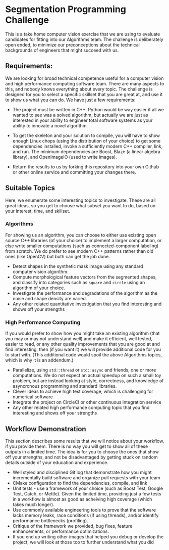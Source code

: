 # Segmentation Programming Challenge

This is a take home computer vision exercise that we are using to evaluate
candidates for fitting into our Algorithms team.  The challenge is deliberately
open ended, to minimize our preconceptions about the technical backgrounds of
engineers that might succeed with us.

## Requirements:

We are looking for broad technical competence useful for a computer vision and
high performance computing software team.  There are many aspects to this, and
nobody knows everything about every topic.  The challenge is designed for you
to select a specific skillset that you are great at, and use it to show us what
you can do.  We have just a few requirements:

* The project must be written in C++.  Python would be way easier if all we
  wanted to see was a solved algorithm, but actually we are just as interested
in your ability to engineer total software systems as your ability to innovate a
novel algorithm.

* To get the skeleton and your solution to compile, you will have to show
  enough Linux chops (using the distribution of your choice) to get some
dependencies installed, invoke a sufficiently modern C++ compiler, link, and
run.  The minimum dependencies are Boost, Blaze (a linear algebra library), and
OpenImageIO (used to write images).

* Return the results to us by forking this repository into your own Github or
  other online service and committing your changes there.

## Suitable Topics

Here, we enumerate some interesting topics to investigate.  These are all great
ideas, so you get to choose what subset you want to do, based on your interest, time, and
skillset.

### Algorithms

For showing us an algorithm, you can choose to either use existing open source
C++ libraries (of your choice) to implement a larger computation, or else write
smaller computations (such as connected-component labeling) from scratch.  We
do prefer to see modern C++ patterns rather than old ones (like OpenCV) but
both can get the job done.

* Detect shapes in the synthetic mask image using any standard computer vision algorithm.
* Compute morphological feature vectors from the segmented shapes, and classify into
  categories such as `square` and `circle` using an algorithm of your choice.
* Investigate the performance and degradations of the algorithm as the noise and shape density are varied.
* Any other related quantitative investigation that you find interesting and shows off your strengths

### High Performance Computing

If you would prefer to show how you might take an existing algorithm (that you
may or may not understand well) and make it efficient, well tested, easier to
read, or any other quality improvements that you are good at and find
interesting, then (if you want it) we will provide additional code for you to
start with.  (This additional code would spoil the above Algorithms topics,
which is why it is an addendum.)
* Parallelize, using `std::thread` or `std::async` and friends, one or more
  computations.  We do not expect an actual speedup on such a small toy
problem, but are instead looking at style, correctness, and knowledge of
asyncronous programming and standard libraries.
* Clever ideas to achieve high test coverage, which is challenging for numerical software
* Integrate the project on CircleCI or other continuous integration service
* Any other related high performance computing topic that you find interesting and shows off your strengths

## Workflow Demonstration

This section describes some results that we will notice about your workflow, if
you provide them.  There is no way you will get to show all of these outputs in
a limited time.  The idea is for you to choose the ones that show off your
strengths, and not be disadvantaged by getting stuck on random details outside
of your education and experience.

* Well styled and disciplined Git log that demonstrate how you might
  incrementally build software and organize pull requests with your team
* CMake configuration to find the dependencies, compile, and link
* Unit tests - use a framework of your choice (such as Boost Test, Google Test, Catch, or Mettle).  Given the limited time, providing just a few tests in a workflow is almost as good as acheiving high coverage (which takes much longer).
* Use commonly available engineering tools to prove that the software lacks memory leaks, race conditions (if using threads), and/or identify performance bottlenecks (profiling).
* Critique of the framework we provided, bug fixes, feature enhancements, or performance optimizations.
* If you end up writing other images that helped you debug or develop the project, we will look at those too to further understand what you did
